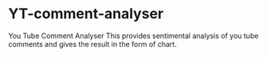 # YT-comment-analyser
You Tube Comment Analyser
This provides sentimental analysis of you tube comments and gives the result in the form of chart.
